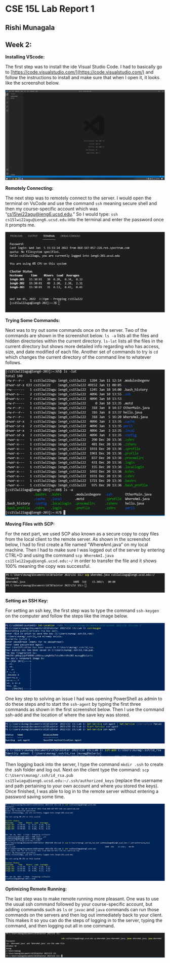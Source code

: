 # **CSE 15L Lab Report 1**

## Rishi Munagala

## Week 2:

**Installing VScode:**

The first step was to install the ide Visual Studio Code. I had to basically go to [https://code.visualstudio.com/](https://code.visualstudio.com/) and follow the instructions to install and make sure that when I open it, it looks like the screenshot below.

![Image](vscode.png)


**Remotely Connecting:**

The next step was to remotely connect to the server. I would open the terminal on VsCode and use the command `ssh` meaning secure shell and then my course-specific account which was “cs15lwi22agu@ieng6.ucsd.edu.” So I would type: 
`ssh cs15lwi22agu@ieng6.ucsd.edu` into the terminal and enter the password once it prompts me.

![Image](terminal.JPG)


**Trying Some Commands:**

Next was to try out some commands once on the server. Two of the commands are shown in the screenshot below. `ls -a` lists all the files and hidden directories within the current directory. `ls-lat` lists all the files in the current directory but shows more detailed info regarding who has access, size, and date modified of each file. Another set of commands to try is `cd` which changes the current directory of the command line to whatever follows.

![Image](lat.JPG)


**Moving Files with SCP:**

For the next part, we used SCP also known as a secure copy to copy files from the local client to the remote server. As shown in the screenshot below, I had to first create a file named “WhereAmI.java” on my local machine. Then I had to make sure I was logged out of the server by entering CTRL+D and using the command `scp WhereAmI.java cs15lwi22agu@ieng6.ucsd.edu:~/` in order to transfer the file and it shows 100% meaning the copy was successful.

![Image](scp.JPG)


**Setting an SSH Key:**

For setting an ssh key, the first step was to type the command `ssh-keygen` on the computer and follow the steps like the image below. 

![Image](sshkeys1.JPG)

One key step to solving an issue I had was opening PowerShell as admin to do these steps and to start the `ssh-agent` by typing the first three commands as shown in the first screenshot below. Then I use the command ssh-add and the location of where the save key was stored.

![Image](sshkeys2.JPG)

![Image](sshkeys2.5.JPG)

Then logging back into the server, I type the command `mkdir .ssh` to create the .ssh folder and log out. Next on the client type the command: `scp C:\Users\munag/.ssh/id_rsa.pub cs15lwiagu@ieng6.ucsd.edu:~/.ssh/authorized_keys` (replace the username and path pertaining to your own account and where you stored the keys).
Once finished, I was able to log in to the remote server without entering a password saving some time.

![Image](sshkeys3.JPG)


**Optimizing Remote Running:**

The last step was to make remote running more pleasant. One was to use the usual ssh command followed by your course-specific account, but adding commands such as `ls` or `javac` and `java` commands can run those commands on the servers and then log out immediately back to your client. This makes it so you can do the steps of logging in to the server, typing the command, and then logging out all in one command.

![Image](were.JPG)







